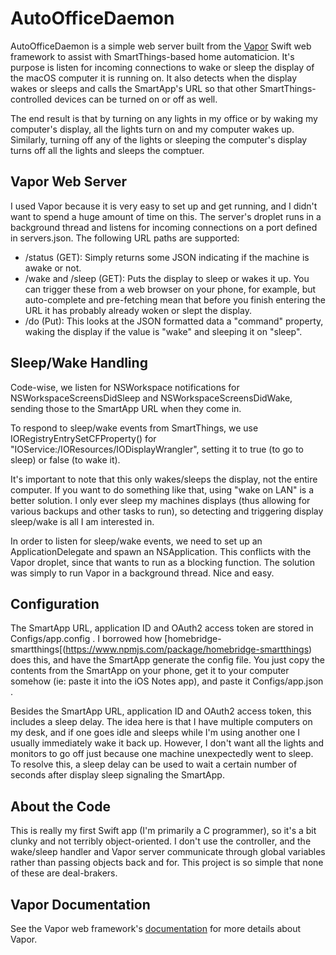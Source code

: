 # AutoOfficeDaemon
AutoOfficeDaemon is a simple web server built from the [Vapor](https://github.com/vapor/vapor) Swift web framework to assist with SmartThings-based home automaticion.  It's purpose is listen for incoming connections to wake or sleep the display of the macOS computer it is running on.  It also detects when the display wakes or sleeps and calls the SmartApp's URL so that other SmartThings-controlled devices can be turned on or off as well.

The end result is that by turning on any lights in my office or by waking my computer's display, all the lights turn on and my computer wakes up.  Similarly, turning off any of the lights or sleeping the computer's display turns off all the lights and sleeps the comptuer.

## Vapor Web Server
I used Vapor because it is very easy to set up and get running, and I didn't want to spend a huge amount of time on this.  The server's droplet runs in a background thread and listens for incoming connections on a port defined in servers.json.  The following URL paths are supported:
* /status (GET):  Simply returns some JSON indicating if the machine is awake or not.
* /wake and /sleep (GET): Puts the display to sleep or wakes it up.  You can trigger these from a web browser on your phone, for example, but auto-complete and pre-fetching mean that before you finish entering the URL it has probably already woken or slept the display.
* /do (Put):  This looks at the JSON formatted data a "command" property, waking the display if the value is "wake" and sleeping it on "sleep".

## Sleep/Wake Handling
Code-wise, we listen for NSWorkspace notifications for NSWorkspaceScreensDidSleep and NSWorkspaceScreensDidWake, sending those to the SmartApp URL when they come in.

To respond to sleep/wake events from SmartThings, we use IORegistryEntrySetCFProperty() for "IOService:/IOResources/IODisplayWrangler", setting it to true (to go to sleep) or false (to wake it).

It's important to note that this only wakes/sleeps the display, not the entire computer.  If you want to do something like that, using "wake on LAN" is a better solution.  I only ever sleep my machines displays (thus allowing for various backups and other tasks to run), so detecting and triggering display sleep/wake is all I am interested in.

In order to listen for sleep/wake events, we need to set up an ApplicationDelegate and spawn an NSApplication.  This conflicts with the Vapor droplet, since that wants to run as a blocking function.  The solution was simply to run Vapor in a background thread.  Nice and easy.

## Configuration
The SmartApp URL, application ID and OAuth2 access token are stored in Configs/app.config .  I borrowed how [homebridge-smartthings[(https://www.npmjs.com/package/homebridge-smartthings) does this, and have the SmartApp generate the config file.  You just copy the contents from the SmartApp on your phone, get it to your computer somehow (ie: paste it into the iOS Notes app), and paste it Configs/app.json .

Besides the SmartApp URL, application ID and OAuth2 access token, this includes a sleep delay.  The idea here is that I have multiple computers on my desk, and if one goes idle and sleeps while I'm using another one I usually immediately wake it back up.  However, I don't want all the lights and monitors to go off just because one machine unexpectedly went to sleep.  To resolve this, a sleep delay can be used to wait a certain number of seconds after display sleep signaling the SmartApp.

## About the Code
This is really my first Swift app (I'm primarily a C programmer), so it's a bit clunky and not terribly object-oriented.  I don't use the controller, and the wake/sleep handler and Vapor server communicate through global variables rather than passing objects back and for.  This project is so simple that none of these are deal-brakers.

## Vapor Documentation
See the Vapor web framework's [documentation](http://docs.vapor.codes) for more details about Vapor.

